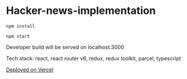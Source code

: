 # Hacker-news-implementation

```
npm install
```

```
npm start
```

Developer build will be served on localhost:3000

Tech stack: react, react router v6, redux, redux toolkit, parcel, typescript

[Deployed on Vercel](https://seeyouspacecowboy.co/)
